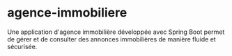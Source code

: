 # agence-immobiliere
Une application d'agence immobilière développée avec Spring Boot permet de gérer et de consulter des annonces immobilières de manière fluide et sécurisée.
